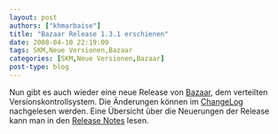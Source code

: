 ```yaml
---
layout: post
authors: ["khmarbaise"]
title: "Bazaar Release 1.3.1 erschienen"
date: 2008-04-10 22:19:09
tags: SKM,Neue Versionen,Bazaar
categories: [SKM,Neue Versionen,Bazaar]
post-type: blog
---
```

Nun gibt es auch wieder eine neue Release von [Bazaar](http://bazaar-vcs.org "Bazaar"), dem verteilten Versionskontrollsystem. 
Die Änderungen können im [ChangeLog](https://launchpad.net/bzr/1.3/1.3.1 "ChangeLog") nachgelesen werden. Eine Übersicht über 
die Neuerungen der Release kann man in den [Release Notes](https://launchpad.net/bzr/1.3 "Release Notes") lesen.
